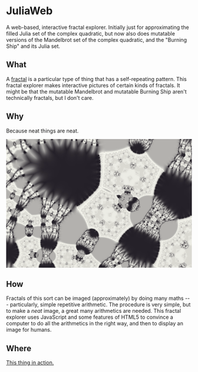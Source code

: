 # JuliaWeb

A web-based, interactive fractal explorer.
Initially just for approximating the filled Julia set of the complex quadratic,
but now also does mutatable versions of the Mandelbrot set of the complex quadratic,
and the "Burning Ship" and its Julia set.

## What

A [fractal](http://en.wikipedia.org/wiki/Fractal) is a particular type of thing that has a self-repeating pattern.
This fractal explorer makes interactive pictures of certain kinds of fractals.
It might be that the mutatable Mandelbrot and mutatable Burning Ship aren't technically fractals, but I don't care.

## Why

Because neat things are neat.

![tiny-carpets](screenshots/tiny-carpets.png?raw=true "Tiny Carpets")

## How

Fractals of this sort can be imaged (approximately) by doing many maths ---
particularly, simple repetitive arithmetic.
The procedure is very simple, but to make a *neat* image, a great many arithmetics are needed.
This fractal explorer uses JavaScript and some features of HTML5 to convince a computer to do all the arithmetics
in the right way, and then to display an image for humans.

## Where

[This thing in action.](http://atleebrink.com/julia.html)
